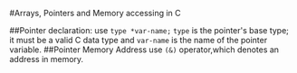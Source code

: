
#Arrays, Pointers and Memory accessing in C

##Pointer declaration:
use `type *var-name;`
`type` is the pointer's base type; it must be a valid C data type and `var-name` is the name of the pointer variable. 
##Pointer Memory Address
use `(&)` operator,which denotes an address in memory.


